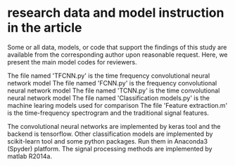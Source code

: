 # research data and model instruction in the article
Some or all data, models, or code that support the findings of this study are available from the corresponding author upon reasonable request. Here, we present the main model codes for reviewers.

The file named 'TFCNN.py' is the time frequency convolutional neural network model
The file named 'FCNN.py' is the frequency convolutional neural network model
The file named 'TCNN.py' is the time convolutional neural network model
The file named 'Classification models.py' is the machine learing models used for comparison
The file 'Feature extraction.m' is the time-frequency spectrogram and the traditional signal features. 

The convolutional neural networks are implemented by keras tool and the backend is tensorflow. Other classification models are implemented by scikit-learn tool and some python packages. Run them in Anaconda3 (Spyder) platform. The signal processing methods are implemented by matlab R2014a.
